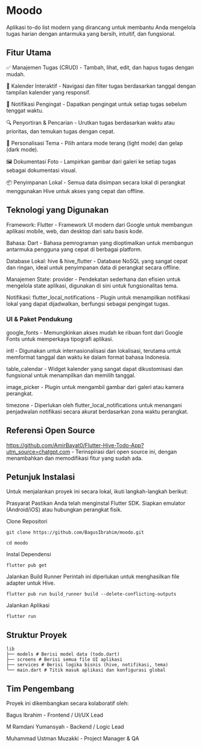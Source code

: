 # Moodo
Aplikasi to-do list modern yang dirancang untuk membantu Anda mengelola tugas harian dengan antarmuka yang bersih, intuitif, dan fungsional.

## Fitur Utama
✅ Manajemen Tugas (CRUD) - Tambah, lihat, edit, dan hapus tugas dengan mudah.

📅 Kalender Interaktif - Navigasi dan filter tugas berdasarkan tanggal dengan tampilan kalender yang responsif.

🔔 Notifikasi Pengingat - Dapatkan pengingat untuk setiap tugas sebelum tenggat waktu.

🔍 Penyortiran & Pencarian - Urutkan tugas berdasarkan waktu atau prioritas, dan temukan tugas dengan cepat.

🎨 Personalisasi Tema - Pilih antara mode terang (light mode) dan gelap (dark mode).

🖼️ Dokumentasi Foto - Lampirkan gambar dari galeri ke setiap tugas sebagai dokumentasi visual.

📦 Penyimpanan Lokal - Semua data disimpan secara lokal di perangkat menggunakan Hive untuk akses yang cepat dan offline.


## Teknologi yang Digunakan
Framework: Flutter - Framework UI modern dari Google untuk membangun aplikasi mobile, web, dan desktop dari satu basis kode.

Bahasa: Dart - Bahasa pemrograman yang dioptimalkan untuk membangun antarmuka pengguna yang cepat di berbagai platform.

Database Lokal: hive & hive_flutter - Database NoSQL yang sangat cepat dan ringan, ideal untuk penyimpanan data di perangkat secara offline.

Manajemen State: provider - Pendekatan sederhana dan efisien untuk mengelola state aplikasi, digunakan di sini untuk fungsionalitas tema.

Notifikasi: flutter_local_notifications - Plugin untuk menampilkan notifikasi lokal yang dapat dijadwalkan, berfungsi sebagai pengingat tugas.

### UI & Paket Pendukung
google_fonts - Memungkinkan akses mudah ke ribuan font dari Google Fonts untuk memperkaya tipografi aplikasi.

intl - Digunakan untuk internasionalisasi dan lokalisasi, terutama untuk memformat tanggal dan waktu ke dalam format bahasa Indonesia.

table_calendar - Widget kalender yang sangat dapat dikustomisasi dan fungsional untuk menampilkan dan memilih tanggal.

image_picker - Plugin untuk mengambil gambar dari galeri atau kamera perangkat.

timezone - Diperlukan oleh flutter_local_notifications untuk menangani penjadwalan notifikasi secara akurat berdasarkan zona waktu perangkat.

## Referensi Open Source
https://github.com/AmirBayat0/Flutter-Hive-Todo-App?utm_source=chatgpt.com - Terinspirasi dari open source ini, dengan menambahkan dan memodifikasi fitur yang sudah ada.

## Petunjuk Instalasi
Untuk menjalankan proyek ini secara lokal, ikuti langkah-langkah berikut:


Prasyarat
Pastikan Anda telah menginstal Flutter SDK.
Siapkan emulator (Android/iOS) atau hubungkan perangkat fisik.


Clone Repositori
```
git clone https://github.com/BagusIbrahim/moodo.git
```

```
cd moodo
```


Instal Dependensi
```
flutter pub get
```

Jalankan Build Runner
Perintah ini diperlukan untuk menghasilkan file adapter untuk Hive.

```
flutter pub run build_runner build --delete-conflicting-outputs
```

Jalankan Aplikasi
```
flutter run
```
## Struktur Proyek

```
lib
├── models # Berisi model data (todo.dart)
├── screens # Berisi semua file UI aplikasi
├── services # Berisi logika bisnis (hive, notifikasi, tema)
└── main.dart # Titik masuk aplikasi dan konfigurasi global
```

## Tim Pengembang
Proyek ini dikembangkan secara kolaboratif oleh:

Bagus Ibrahim - Frontend / UI/UX Lead

M Ramdani Yumansyah - Backend / Logic Lead

Muhammad Ustman Muzakki - Project Manager & QA
